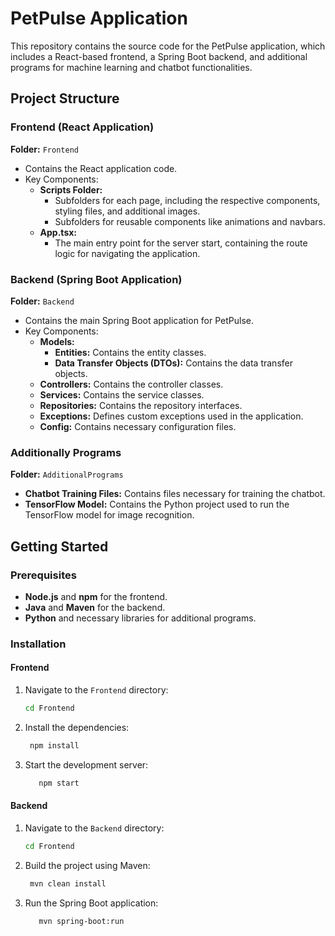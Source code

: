 # PetPulse Application

This repository contains the source code for the PetPulse application, which includes a React-based frontend, a Spring Boot backend, and additional programs for machine learning and chatbot functionalities.

## Project Structure

### Frontend (React Application)
**Folder:** `Frontend`

- Contains the React application code.
- Key Components:
  - **Scripts Folder:**
    - Subfolders for each page, including the respective components, styling files, and additional images.
    - Subfolders for reusable components like animations and navbars.
  - **App.tsx:**
    - The main entry point for the server start, containing the route logic for navigating the application.

### Backend (Spring Boot Application)
**Folder:** `Backend`

- Contains the main Spring Boot application for PetPulse.
- Key Components:
  - **Models:**
    - **Entities:** Contains the entity classes.
    - **Data Transfer Objects (DTOs):** Contains the data transfer objects.
  - **Controllers:** Contains the controller classes.
  - **Services:** Contains the service classes.
  - **Repositories:** Contains the repository interfaces.
  - **Exceptions:** Defines custom exceptions used in the application.
  - **Config:** Contains necessary configuration files.

### Additionally Programs
**Folder:** `AdditionalPrograms`

- **Chatbot Training Files:** Contains files necessary for training the chatbot.
- **TensorFlow Model:** Contains the Python project used to run the TensorFlow model for image recognition.

## Getting Started

### Prerequisites

- **Node.js** and **npm** for the frontend.
- **Java** and **Maven** for the backend.
- **Python** and necessary libraries for additional programs.

### Installation

#### Frontend
1. Navigate to the `Frontend` directory:
   ```bash
   cd Frontend

2. Install the dependencies:
   ```bash
    npm install

3. Start the development server:
   ```bash
      npm start

#### Backend
1. Navigate to the `Backend` directory:
   ```bash
   cd Frontend

2. Build the project using Maven:
   ```bash
    mvn clean install

3. Run the Spring Boot application:
   ```bash
      mvn spring-boot:run

